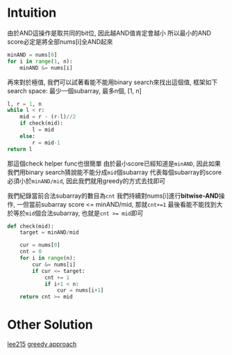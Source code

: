 # Intuition

由於AND這操作是取共同的bit位, 因此越AND值肯定會越小
所以最小的AND score必定是將全部nums[i]全AND起來

```py
minAND = nums[0]
for i in range(1, n):
    minAND &= nums[i]
```

再來對於極值, 我們可以試著看能不能用binary search來找出這個值, 框架如下
search space: 最少一個subarray, 最多n個, [1, n]
```py
l, r = 1, n
while l < r:
    mid = r - (r-l)//2
    if check(mid):
        l = mid
    else:
        r = mid-1
return l
```

那這個check helper func也很簡單
由於最小score已經知道是`minAND`, 因此如果我們用binary search猜說能不能分成`mid`個subarray
代表每個subarray的score必須小於`minAND/mid`, 因此我們就用greedy的方式去找即可

我們紀錄當前合法subarray的數目為`cnt`
我們持續對nums[i]進行**bitwise-AND**操作, 一但當前subarray score <= minAND/mid, 那就`cnt+=1`
最後看能不能找到大於等於`mid`個合法subarray, 也就是`cnt >= mid`即可

```py
def check(mid):
    target = minAND/mid

    cur = nums[0]
    cnt = 0
    for i in range(n):
        cur &= nums[i]
        if cur <= target:
            cnt += 1
            if i+1 < n:
                cur = nums[i+1]
    return cnt >= mid
```

# Other Solution

[lee215](https://leetcode.com/problems/split-array-into-maximum-number-of-subarrays/solutions/4109955/java-c-python-one-pass-count-zero-score/)
[greedy approach](https://leetcode.com/problems/split-array-into-maximum-number-of-subarrays/solutions/4109980/python-greedy-o-n/)